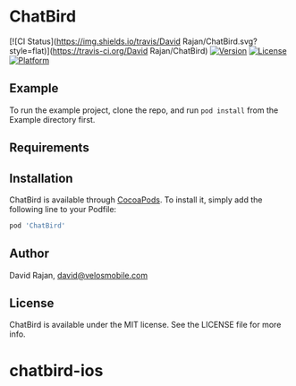 # ChatBird

[![CI Status](https://img.shields.io/travis/David Rajan/ChatBird.svg?style=flat)](https://travis-ci.org/David Rajan/ChatBird)
[![Version](https://img.shields.io/cocoapods/v/ChatBird.svg?style=flat)](https://cocoapods.org/pods/ChatBird)
[![License](https://img.shields.io/cocoapods/l/ChatBird.svg?style=flat)](https://cocoapods.org/pods/ChatBird)
[![Platform](https://img.shields.io/cocoapods/p/ChatBird.svg?style=flat)](https://cocoapods.org/pods/ChatBird)

## Example

To run the example project, clone the repo, and run `pod install` from the Example directory first.

## Requirements

## Installation

ChatBird is available through [CocoaPods](https://cocoapods.org). To install
it, simply add the following line to your Podfile:

```ruby
pod 'ChatBird'
```

## Author

David Rajan, david@velosmobile.com

## License

ChatBird is available under the MIT license. See the LICENSE file for more info.
# chatbird-ios
